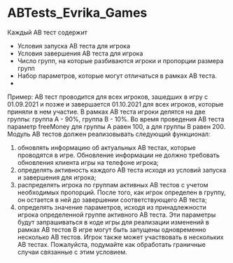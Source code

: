 # ABTests_Evrika_Games
Каждый AB тест содержит
- Условия запуска AB теста для игрока
- Условия завершения AB теста для игрока
- Число групп, на которые разбиваются игроки и пропорции размера групп
- Набор параметров, которые могут отличаться в рамках AB теста.
-
Пример: АВ тест проводится для всех игроков, зашедших в игру с 01.09.2021 и
позже и завершается 01.10.2021 для всех игроков, которые приняли в нем участие.
В рамках AB теста игроки делятся на две группы: группа А - 90%, группа B - 10%. Во
время проведения AB теста параметр freeMoney для группы A равен 100, а для
группы B равен 200.
Модуль AB тестов должен реализовывать следующий функционал:
1. обновлять информацию об актуальных AB тестах, которые проводятся в игре.
Обновление информации не должно требовать обновления клиента игры на
телефоне игрока;
2. определять активность каждого AB теста исходя из условий запуска и
завершения для игрока;
3. распределять игрока по группам активных AB тестов с учетом необходимых
пропорций. После того, как игрок определен в группу, он остается в ней до
завершении соответствующего AB теста;
4. определять значение параметров, исходя из принадлежности игрока
определенной группе активного AB теста. Эти параметры будут запрашиваться
в коде игры для реализации изменений в рамках AB тестов
В игре могут быть запущены одновременно несколько AB тестов. Игрок также может
участвовать в нескольких AB тестах. Пожалуйста, подумайте как обработать граничные
случаи связанные с этим условием.
